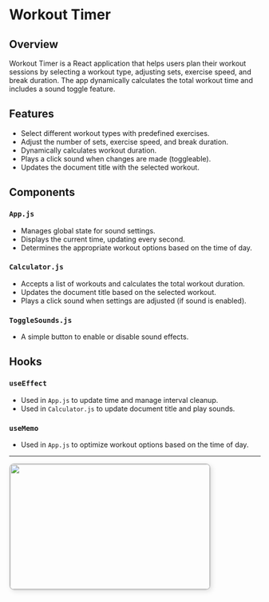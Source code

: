 # Workout Timer

## Overview
Workout Timer is a React application that helps users plan their workout sessions by selecting a workout type, adjusting sets, exercise speed, and break duration. The app dynamically calculates the total workout time and includes a sound toggle feature.

## Features
- Select different workout types with predefined exercises.
- Adjust the number of sets, exercise speed, and break duration.
- Dynamically calculates workout duration.
- Plays a click sound when changes are made (toggleable).
- Updates the document title with the selected workout.

## Components
### `App.js`
- Manages global state for sound settings.
- Displays the current time, updating every second.
- Determines the appropriate workout options based on the time of day.

### `Calculator.js`
- Accepts a list of workouts and calculates the total workout duration.
- Updates the document title based on the selected workout.
- Plays a click sound when settings are adjusted (if sound is enabled).

### `ToggleSounds.js`
- A simple button to enable or disable sound effects.

## Hooks
### `useEffect`
- Used in `App.js` to update time and manage interval cleanup.
- Used in `Calculator.js` to update document title and play sounds.

### `useMemo`
- Used in `App.js` to optimize workout options based on the time of day.

--- 
<img src="https://github.com/user-attachments/assets/50c3e4bf-0735-4aa8-ad3c-e1319701f083" width="400" height="250" style="border: 2px solid #ccc; border-radius: 10px; box-shadow: 3px 3px 10px rgba(0,0,0,0.1);" /> 

